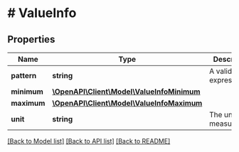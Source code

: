 # # ValueInfo

## Properties

Name | Type | Description | Notes
------------ | ------------- | ------------- | -------------
**pattern** | **string** | A valid regex expression. | [optional]
**minimum** | [**\OpenAPI\Client\Model\ValueInfoMinimum**](ValueInfoMinimum.md) |  | [optional]
**maximum** | [**\OpenAPI\Client\Model\ValueInfoMaximum**](ValueInfoMaximum.md) |  | [optional]
**unit** | **string** | The unit of measurement. | [optional]

[[Back to Model list]](../../README.md#models) [[Back to API list]](../../README.md#endpoints) [[Back to README]](../../README.md)
